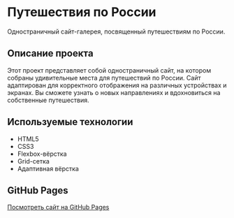 # **Путешествия по России**  

Одностраничный сайт-галерея, посвященный путешествиям по России.  

## **Описание проекта**  
Этот проект представляет собой одностраничный сайт, на котором собраны удивительные места для путешествий по России. Сайт адаптирован для корректного отображения на различных устройствах и экранах. Вы сможете узнать о новых направлениях и вдохновиться на собственные путешествия.  

## **Используемые технологии**  
* HTML5  
* CSS3  
* Flexbox-вёрстка  
* Grid-сетка  
* Адаптивная вёрстка  

## **GitHub Pages**  
[Посмотреть сайт на GitHub Pages]()